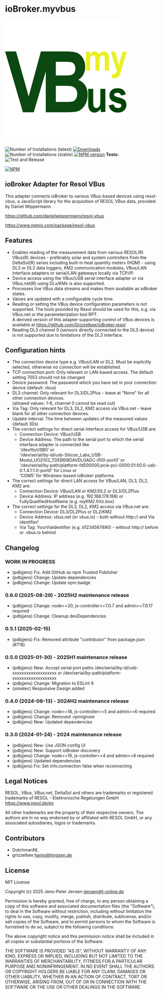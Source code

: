 # ioBroker.myvbus

![Logo](admin/myvbus.png)

![Number of Installations (latest)](http://iobroker.live/badges/myvbus-installed.svg)
[![Downloads](https://img.shields.io/npm/dm/iobroker.myvbus.svg)](https://www.npmjs.com/package/iobroker.myvbus)
![Number of Installations (stable)](http://iobroker.live/badges/myvbus-stable.svg)
[![NPM version](https://img.shields.io/npm/v/iobroker.myvbus.svg)](https://www.npmjs.com/package/iobroker.myvbus)
**Tests:** ![Test and Release](https://github.com/iobroker-community-adapters/iobroker.myvbus/workflows/Test%20and%20Release/badge.svg)  

[![NPM](https://nodei.co/npm/iobroker.myvbus.svg?data=d,s)](https://www.npmjs.com/package/iobroker.myvbus/)

## ioBroker Adapter for Resol VBus

This adapter connects ioBroker to various VBus-based devices using resol-vbus, a JavaScript library for the acquisition of RESOL VBus data, provided by Daniel Wippermann.

<https://github.com/danielwippermann/resol-vbus>

<https://www.npmjs.com/package/resol-vbus>

## Features

* Enables reading of the measurement data from various RESOL(R) VBus(R) devices - preferably solar and system controllers from the DeltaSol(R) series including built-in heat quantity meters (HQM) - using DL3 or DL2 data loggers, KM2 communication modules, VBus/LAN interface adapters or serial/LAN gateways locally via TCP/IP.
* Device access using the VBus/USB serial interface adapter or via VBus.net(R) using DLx/KMx is also supported.
* Processes live VBus data streams and makes them available as ioBroker states.
* Values are updated with a configurable cycle time.
* Reading or setting the VBus device configuration parameters is not supported. The tools provided by Resol should be used for this, e.g. via VBus.net or the parameterization tool RPT.  
A derived version of this adapter supporting control of VBus devices is available at <https://github.com/Grizzelbee/ioBroker.resol>
* Reading DL3 channel 0 (sensors directly connected to the DL3 device) is not supported due to limitations of the DL3 interface.

## Configuration hints

* The connection device type e.g. VBus/LAN or DL2. Must be explicitly selected, otherwise no connection will be established.
* TCP connection port: Only relevant or LAN-based access. The default setting 7053 should not be changed
* Device password: The password which you have set in your connection device (default: vbus)
* DL3 channel: Only relevant for DL3/DL2Plus - leave at "None" for all other connection devices.  
(allowed values: 1-6, channel 0 cannot be read out)
* Via Tag: Only relevant for DL3, DL2, KM2 access via VBus.net - leave blank for all other connection devices.
* Update interval: The time between updates of the measured values (default 30s)
* The correct settings for direct serial interface access for VBus/USB are:
  * Connection Device: VBus/USB
  * Device Address: The path to the serial port to which the serial interface adapter is connected like  
  '/dev/ttyUSB0' or  
  '/dev/serial/by-id/usb-Silicon_Labs_USB-Modul_UO2102_TDEB6I8DAVDLGAGC-if00-port0' or  
  '/dev/serial/by-path/platform-fd500000.pcie-pci-0000:01:00.0-usb-0:1.4.1:1.0-port0' for Linux or  
  'COM5' for Windows-based ioBroker platforms
* The correct settings for direct LAN access for VBus/LAN, DL3, DL2, KM2 are:
  * Connection Device: VBus/LAN or KM2/DL2 or DL3/DL2Plus
  * Device Address: IP address (e.g. 192.168.178.188) or FullyQualifiedHostName (e.g. myKM2.fritz.box)
* The correct settings for the DL3, DL2, KM2 access via VBus.net are:
  * Connection Device: DL3/DL2Plus or DL2/KM2
  * Device Address: vbus.net (or vbus.io) - both without http:// and Via identifier!  
  * Via Tag: YourViaIdentifier (e.g. d1234567890) - without http:// before or .vbus.io behind

## Changelog
<!--
  Placeholder for the next version (at the beginning of the line):
  ### **WORK IN PROGRESS**
-->
### **WORK IN PROGRESS**

* (pdbjjens) Fix: Add GitHub as npm Trusted Publisher
* (pdbjjens) Change: Update dependencies
* (pdbjjens) Change: Update npm badge

### 0.6.0 (2025-08-29) - 2025H2 maintenance release

* (pdbjjens) Change: node>=20, js-controller>=7.0.7 and admin>=7.6.17 required
* (pdbjjens) Change: Cleanup devDependencies

### 0.5.1 (2025-02-15)

* (pdbjjens) Fix: Removed attribute "contributor" from package.json (#718)

### 0.5.0 (2025-01-30) - 2025H1 maintenance release

* (pdbjjens) New: Accept serial port paths /dev/serial/by-id/usb-xxxxxxxxxxxxxxxxxxx or /dev/serial/by-path/platform-xxxxxxxxxxxxxxxxxxx
* (pdbjjens) Change: Migration to ESLint 9
* (simatec) Responsive Design added

### 0.4.0 (2024-08-13) - 2024H2 maintenance release

* (pdbjjens) Change: node>=18, js-controller>=5 and admin>=6 required
* (pdbjjens) Change: Removed .npmignore
* (pdbjjens) New: Updated dependencies

### 0.3.0 (2024-01-24) - 2024 maintenance release

* (pdbjjens) New: Use JSON config UI
* (pdbjjens) New: Support ioBroker discovery
* (pdbjjens) Change: node>=16, js-contoller>=4 and admin>=6 required
* (pdbjjens) Updated dependencies
* (pdbjjens) Fix: Set info.connection false when reconnecting

## Legal Notices

RESOL, VBus, VBus.net, DeltaSol and others are trademarks or registered trademarks of RESOL - Elektronische Regelungen GmbH
<https://www.resol.de/en>

All other trademarks are the property of their respective owners.
The authors are in no way endorsed by or affiliated with RESOL GmbH, or any associated subsidiaries, logos or trademarks.

## Contributors

* DutchmanNL
* grizzelbee <hanjo@hingsen.de>

## License

MIT License

Copyright (c) 2025 Jens-Peter Jensen <jjensen@t-online.de>

Permission is hereby granted, free of charge, to any person obtaining a copy
of this software and associated documentation files (the "Software"), to deal
in the Software without restriction, including without limitation the rights
to use, copy, modify, merge, publish, distribute, sublicense, and/or sell
copies of the Software, and to permit persons to whom the Software is
furnished to do so, subject to the following conditions:

The above copyright notice and this permission notice shall be included in all
copies or substantial portions of the Software.

THE SOFTWARE IS PROVIDED "AS IS", WITHOUT WARRANTY OF ANY KIND, EXPRESS OR
IMPLIED, INCLUDING BUT NOT LIMITED TO THE WARRANTIES OF MERCHANTABILITY,
FITNESS FOR A PARTICULAR PURPOSE AND NONINFRINGEMENT. IN NO EVENT SHALL THE
AUTHORS OR COPYRIGHT HOLDERS BE LIABLE FOR ANY CLAIM, DAMAGES OR OTHER
LIABILITY, WHETHER IN AN ACTION OF CONTRACT, TORT OR OTHERWISE, ARISING FROM,
OUT OF OR IN CONNECTION WITH THE SOFTWARE OR THE USE OR OTHER DEALINGS IN THE
SOFTWARE.
